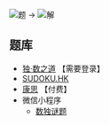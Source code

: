 ![题](https://www.conceptispuzzles.com/zh/picture/11/1357.gif) ->
![解](https://www.conceptispuzzles.com/zh/picture/11/1358.gif)

## 题库
- [独·数之道](http://www.sudokufans.org.cn/lx/game.index.php?type=6x2) 【需要登录】
- [SUDOKU.HK](https://sudoku.hk/shu-dux/)
- [康思](https://www.conceptispuzzles.com/zh/index.aspx?uri=puzzle/sudoku) 【付费】
- 微信小程序
    - [数独谜题](#小程序://数独谜题/5EMzvlmHZpwu0Pl)
